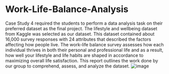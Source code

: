 # Work-Life-Balance-Analysis

Case Study 4 required the students to perform a data analysis task on their preferred dataset as the final project. The lifestyle and wellbeing dataset from Kaggle was selected as our dataset. This dataset contained about 16,000 survey responses with 24 attributes that described the factors affecting how people live. The work-life balance survey assesses how each individual thrives in both their personal and professional life and as a result, how well your lifestyle and life habits are shaped in accordance to maximizing overall life satisfaction. This report outlines the work done by our group to comprehend, assess, and analyze the dataset. ![image](https://github.com/chucey/Work-Life-Balance-Analysis/assets/100479500/e0248556-e1da-4297-858e-8b79cde91c00)

